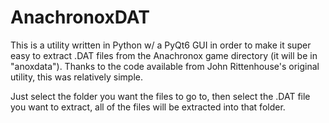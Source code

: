 # AnachronoxDAT

This is a utility written in Python w/ a PyQt6 GUI in order to make it super easy to extract .DAT files from the Anachronox game directory (it will be in "anoxdata").
Thanks to the code available from John Rittenhouse's original utility, this was relatively simple.

Just select the folder you want the files to go to, then select the .DAT file you want to extract, all of the files will be extracted into that folder.
